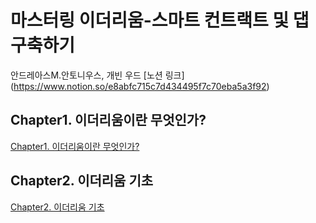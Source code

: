 # 마스터링 이더리움-스마트 컨트랙트 및 댑 구축하기
안드레아스M.안토니우스, 개빈 우드
[노션 링크] (https://www.notion.so/e8abfc715c7d434495f7c70eba5a3f92)

## Chapter1. 이더리움이란 무엇인가?

[Chapter1. 이더리움이란 무엇인가?](https://github.com/gokite227/Mastering_Ethereum/tree/main/Chapter1)

## Chapter2. 이더리움 기초

[Chapter2. 이더리움 기초](https://www.notion.so/Chapter2-8891e43ca82948a9a30fbaba92cce798)
